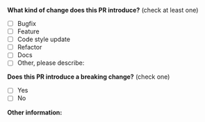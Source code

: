 <!-- Please don't delete this template -->

<!-- PULL REQUEST TEMPLATE -->
<!-- (Update "[ ]" to "[x]" to check a box) -->

**What kind of change does this PR introduce?** (check at least one)

- [ ] Bugfix
- [ ] Feature
- [ ] Code style update
- [ ] Refactor
- [ ] Docs
- [ ] Other, please describe:

**Does this PR introduce a breaking change?** (check one)

- [ ] Yes
- [ ] No

**Other information:**
